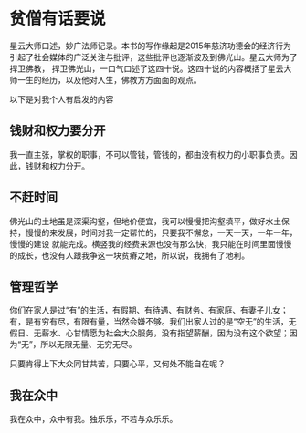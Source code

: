 # 贫僧有话要说

星云大师口述，妙广法师记录。本书的写作缘起是2015年慈济功德会的经济行为引起了社会媒体的广泛关注与批评，这些批评也逐渐波及到佛光山。星云大师为了捍卫佛教，
捍卫佛光山，一口气口述了这四十说。这四十说的内容概括了星云大师一生的经历，以及他对人生，佛教方方面面的观点。

以下是对我个人有启发的内容

## 钱财和权力要分开
我一直主张，掌权的职事，不可以管钱，管钱的，都由没有权力的小职事负责。因此，钱财和权力分开。

## 不赶时间
佛光山的土地虽是深渠沟壑，但地价便宜，我可以慢慢把沟壑填平，做好水土保持，慢慢的来发展，时间对我一定帮忙的，只要我不懈怠，一天一天，一年一年，慢慢的建设
就能完成。横竖我的经费来源也没有那么快，我只能在时间里面慢慢的成长，也没有人跟我争这一块贫瘠之地，所以说，我拥有了地利。

## 管理哲学
你们在家人是过“有”的生活，有假期、有待遇、有财务、有家庭、有妻子儿女；有，是有穷有尽，有限有量，当然会嫌不够。我们出家人过的是“空无”的生活，无假日、无薪水、心甘情愿为社会大众服务，没有指望薪酬，因为没有这个欲望；因为“无”，所以无限无量、无穷无尽。

只要肯得上下大众同甘共苦，只要心平，又何处不能自在呢？

## 我在众中
我在众中，众中有我。独乐乐，不若与众乐乐。
